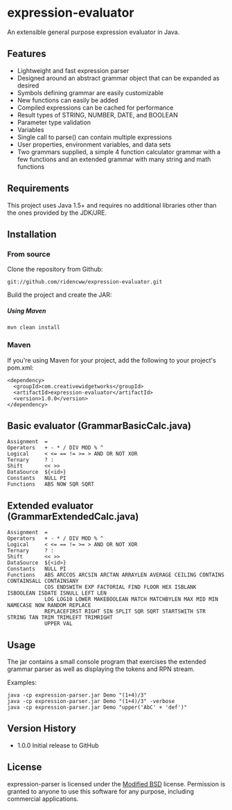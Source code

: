 # expression-evaluator

An extensible general purpose expression evaluator in Java.

## Features

 - Lightweight and fast expression parser
 - Designed around an abstract grammar object that can be expanded as desired
 - Symbols defining grammar are easily customizable
 - New functions can easily be added
 - Compiled expressions can be cached for performance
 - Result types of STRING, NUMBER, DATE, and BOOLEAN
 - Parameter type validation 
 - Variables
 - Single call to parse() can contain multiple expressions
 - User properties, environment variables, and data sets
 - Two grammars supplied, a simple 4 function calculator grammar with a few functions and an extended grammar with many string and math functions

## Requirements

This project uses Java 1.5+ and requires no additional libraries other than the ones provided by the JDK/JRE.

## Installation

### From source

Clone the repository from Github:

    git://github.com/ridencww/expression-evaluator.git

Build the project and create the JAR:

##### Using Maven
    mvn clean install

### Maven

If you're using Maven for your project, add the following to your project's pom.xml:

    <dependency>
      <groupId>com.creativewidgetworks</groupId>
      <artifactId>expression-evaluator</artifactId>
      <version>1.0.0</version>
    </dependency>

## Basic evaluator (GrammarBasicCalc.java)

    Assignment  =
    Operators   + - * / DIV MOD % ^ 
    Logical     < <= == != >= > AND OR NOT XOR
    Ternary     ? :  
    Shift       << >>
    DataSource  ${<id>}
    Constants   NULL PI
    Functions   ABS NOW SQR SQRT


## Extended evaluator (GrammarExtendedCalc.java)

    Assignment  =
    Operators   + - * / DIV MOD % ^ 
    Logical     < <= == != >= > AND OR NOT XOR
    Ternary     ? :  
    Shift       << >>
    DataSource  ${<id>}
    Constants   NULL PI
    Functions   ABS ARCCOS ARCSIN ARCTAN ARRAYLEN AVERAGE CEILING CONTAINS CONTAINSALL CONTAINSANY
                COS ENDSWITH EXP FACTORIAL FIND FLOOR HEX ISBLANK ISBOOLEAN ISDATE ISNULL LEFT LEN
                LOG LOG10 LOWER MAKEBOOLEAN MATCH MATCHBYLEN MAX MID MIN NAMECASE NOW RANDOM REPLACE
                REPLACEFIRST RIGHT SIN SPLIT SQR SQRT STARTSWITH STR STRING TAN TRIM TRIMLEFT TRIMRIGHT
                UPPER VAL

##    
    
## Usage

The jar contains a small console program that exercises the extended grammar parser as well as displaying the tokens and RPN stream.

Examples:

    java -cp expression-parser.jar Demo "(1+4)/3"
    java -cp expression-parser.jar Demo "(1+4)/3" -verbose
    java -cp expression-parser.jar Demo "upper('AbC' + 'def')"

    
## Version History
 
 - 1.0.0 Initial release to GitHub
    
## License

expression-parser is licensed under the [Modified BSD][1] license. Permission is granted to anyone to use this software for any purpose, including commercial applications.


  [1]: http://www.opensource.org/licenses/BSD-3-Clause

